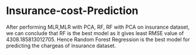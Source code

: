 # Insurance-cost-Prediction
After performing MLR,MLR with PCA, RF, RF with PCA on insurance dataset, we can conclude that RF is the best model as it gives least RMSE value of 4308.185813012705.
Hence Random Forest Regression is the best model for predicting the chargeas of insurance dataset.
